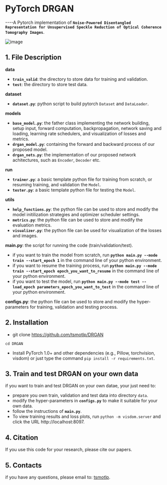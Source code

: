 # PyTorch DRGAN
----A Pytorch implementation of **`Noise-Powered Disentangled Representation for Unsupervised Speckle Reduction of Optical Coherence Tomography Images`**.

![image](https://github.com/tsmotlp/DRGAN/blob/main/images/Fig1.png)

## 1. File Description
**data**
* **`train_valid`**: the directory to store data for training and validation.
* **`test`**: the directory to store test data.

**dataset**
* **`dataset.py`**: python script to build pytorch `Dataset` and `DataLoader`.

**models**
* **`base_model.py`**: the father class implementing the network building, setup input, forward computation, backpropagation, network saving and loading, learning rate schedulers, and visualization of losses and metrics.
* **`drgan_model.py`**: containing the forward and backward process of our proposed model.
* **`drgan_nets.py`**: the implementation of our proposed network achitectures, such as `Encoder`, `Decoder` etc.

**run**
* **`trainer.py`**: a basic template python file for training from scratch, or resuming training, and validation the `Model`.
* **`tester.py`**: a basic template python file for testing the `Model`.

**utils**
* **`help_functions.py`**: the python file can be used to store and modify the model initilization strategies and optimizer scheduler settings.
* **`metrics.py`**: the python file can be used to store and modify the evaluation metrics.
* **`visualizer.py`**: the python file can be used for visualization of the losses and images.

**main.py**: the script for running the code (train/validation/test).
* if you want to train the model from scratch, run **`python main.py --mode train --start_epoch 1`** in the command line of your python environment.
* if you want to resume the training process, run **`python main.py --mode train --start_epoch epoch_you_want_to_resume`** in the command line of your python environment.
* if you want to test the model, run **`python main.py --mode test --load_epoch parameters_epoch_you_want_to_test`** in the command line of your python environment.

**configs.py**: the python file can be used to store and modify the hyper-parameters for training, validation and testing process.

## 2. Installation
* git clone https://github.com/tsmotlp/DRGAN

 `cd DRGAN`
 
 * Install PyTorch 1.0+ and other dependencies (e.g., Pillow, torchvision, visdom) or just type the command `pip install -r requirements.txt`.

## 3. Train and test DRGAN on your own data
if you want to train and test DRGAN on your own datae, your just need to:
* prepare you own train, validation and test data into directory `data`.
* modify the hyper-parameters in **`configs.py`** to make it suitable for your own data.
* follow the instructions of **`main.py`**.
* To view training results and loss plots, run `python -m visdom.server` and click the URL http://localhost:8097.

## 4. Citation
If you use this code for your research, please cite our papers.

## 5. Contacts
if you have any questions, please email to: [tsmotlp](tsmotlp@163.com).
